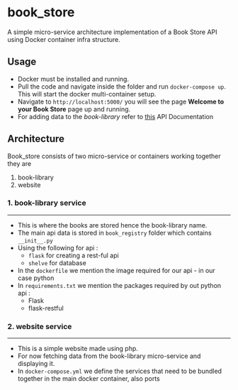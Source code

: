 # book_store
A simple micro-service architecture implementation of a Book Store API using Docker container infra structure.

## Usage
* Docker must be installed and running.
* Pull the code and navigate inside the folder and run `docker-compose up`. This will start the docker multi-container setup.
* Navigate to `http://localhost:5000/` you will see the page **Welcome to your Book Store** page up and running.
* For adding data to the *book-library* refer to [this](https://github.com/vaishak47/book_store/blob/master/book-library/README.md) API Documentation

## Architecture
Book_store consists of two micro-service or containers working together they are
  1. book-library
  2. website
  
### 1. book-library service

---

- This is where the books are stored hence the book-library name.
- The main api data is stored in `book_registry` folder which contains `__init__.py`
- Using the following for api :
    - `flask` for creating a rest-ful api
    - `shelve` for database
- In the `dockerfile` we mention the image required for our api - in our case python
- In `requirements.txt` we mention the packages required by out python api :
    - Flask
    - flask-restful
    
    
    
### 2. website service

---

- This is a simple website made using php.
- For now fetching data from the book-library micro-service and displaying it.
- In `docker-compose.yml` we define the services that need to be bundled together in the main docker container, also ports
